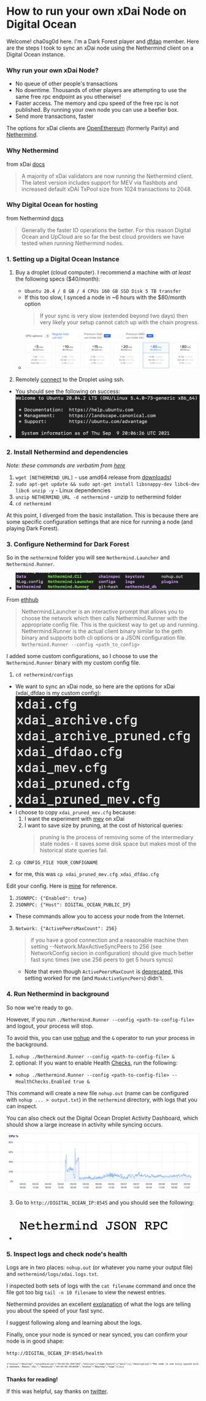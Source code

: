 # How to run your own xDai Node on Digital Ocean

Welcome! cha0sg0d here. I'm a Dark Forest player and [dfdao](https://twitter.com/d_fdao) member. Here are the steps I took to sync an xDai node using the Nethermind client on a Digital Ocean instance.

### Why run your own xDai Node?
- No queue of other people's transactions
- No downtime. Thousands of other players are attempting to use the same free rpc endpoint as you otherwise!
- Faster access. The memory and cpu speed of the free rpc is not published. By running your own node you can use a beefier box. 
- Send more transactions, faster

The options for xDai clients are [OpenEthereum](https://www.xdaichain.com/for-developers/install-xdai-client/parity) (formerly Parity) and [Nethermind](https://www.xdaichain.com/for-developers/install-xdai-client/nethermind). 

### Why Nethermind

from xDai [docs](https://www.xdaichain.com/for-developers/install-xdai-client/nethermind)
> A majority of xDai validators are now running the Nethermind client. The latest version includes support for MEV via flashbots and increased default xDAI TxPool size from 1024 transactions to 2048.

### Why Digital Ocean for hosting
from Nethermind [docs](https://docs.nethermind.io/nethermind/first-steps-with-nethermind/hardware-requirements)
> Generally the faster IO operations the better. For this reason Digital Ocean and UpCloud are so far the best cloud providers we have tested when running Nethermind nodes.

### 1. Setting up a Digital Ocean Instance
1. Buy a droplet (cloud computer). I recommend a machine with *at least* the following specs ($40/month):
    * `Ubuntu 20.4 / 8 GB / 4 CPUs 160 GB SSD Disk 5 TB transfer`
    * If this too slow, I synced a node in ~6 hours with the $80/month option
      > If your sync is very slow (extended beyond two days) then very likely your setup cannot catch up with the chain progress.
    * ![](../.gitbook/assets/xdai-node/droplet.png)

2. Remotely [connect](https://docs.digitalocean.com/products/droplets/how-to/connect-with-ssh/) to the Droplet using ssh.
* You should see the following on success:
* ![](../.gitbook/assets/xdai-node/login.png)

### 2. Install Nethermind and dependencies

*Note: these commands are verbatim from [here](https://docs.nethermind.io/nethermind/ethereum-client/running-nethermind/running-the-client)*


1. `wget [NETHERMIND_URL]` - use amd64 release from [downloads](https://downloads.nethermind.io/))
2. ```sudo apt-get update && sudo apt-get install libsnappy-dev libc6-dev libc6 unzip -y``` - Linux dependencies
3. `unzip NETHERMIND_URL -d nethermind` - unzip to nethermind folder
4. `cd nethermimd`

At this point, I diverged from the basic installation. This is because there are some specific configuration settings that are nice for running a node (and playing Dark Forest). 

### 3. Configure Nethermind for Dark Forest

So in the `nethermind` folder you will see `Nethermind.Launcher` and `Nethermind.Runner`.

* ![](../.gitbook/assets/xdai-node/nethermind.png)

From [ethhub](https://docs.ethhub.io/using-ethereum/ethereum-clients/nethermind/)

> Nethermind.Launcher is an interactive prompt that allows you to choose the network which then calls Nethermind.Runner with the appropriate config file. This is the quickest way to get up and running.
> Nethermind.Runner is the actual client binary similar to the geth binary and supports both cli options or a JSON configuration file. `Nethermind.Runner --config <path_to_config>`

I added some custom configurations, so I choose to use the `Nethermind.Runner` binary with my custom config file.

1. `cd nethermind/configs` 
  * We want to sync an xDai node, so here are the options for xDai (xdai_dfdao is my custom config): 
  * ![](../.gitbook/assets/xdai-node/config.png)
  * I choose to copy `xdai_pruned_mev.cfg` because:
    1. I want the experiment with [mev](https://www.xdaichain.com/for-developers/developer-resources/mev-and-flashbots) on xDai
    2. I want to save size by pruning, at the cost of historical queries:  
        > pruning is the process of removing some of the intermediary state nodes - it saves some disk space but makes most of the historical state queries fail.

2. `cp CONFIG_FILE YOUR_CONFIGNAME`
  * for me, this was `cp xdai_pruned_mev.cfg xdai_dfdao.cfg`

Edit your config. Here is [mine](https://gist.github.com/cha0sg0d/0c633efcb11db3b869a4450fb6035d7d) for reference.
1. `JSONRPC: {"Enabled": true}`
2. `JSONRPC: {"Host": DIGITAL_OCEAN_PUBLIC_IP}`
  * These commands allow you to access your node from the Internet.
3. `Network: {"ActivePeersMaxCount": 256}`
      > if you have a good connection and a reasonable machine then setting --Network.MaxActiveSyncPeers to 256 (see NetworkConfig secion in configuration) should give much better fast sync times (we use 256 peers to get 5 hours syncs)
      * Note that even though `ActivePeersMaxCount` is [deprecated](https://docs.nethermind.io/nethermind/ethereum-client/configuration/network), this setting worked for me (and `MaxActiveSyncPeers`) didn't.

### 4. Run Nethermind in background

So now we're ready to go. 

However, if you run `./Nethermind.Runner --config <path-to-config-file>` and logout, your process will stop.

To avoid this, you can use [nohup](https://www.geeksforgeeks.org/nohup-command-in-linux-with-examples/) and the `&` operator to run your process in the background.

1. `nohup ./Nethermind.Runner --config <path-to-config-file> &`
2. optional: If you want to enable Health [Checks](https://docs.nethermind.io/nethermind/ethereum-client/monitoring-node-health), run the following:
  * `nohup ./Nethermind.Runner --config <path-to-config-file> --HealthChecks.Enabled true &`

This command will create a new file `nohup.out` (name can be configured with `nohup ... > output.txt`) in the `nethermind` directory, with logs that you can inspect. 

You can also check out the Digital Ocean Droplet Activity Dashboard, which should show a large increase in activity while syncing occurs.

![](../.gitbook/assets/xdai-node/activity.png)

3. Go to `http://DIGITAL_OCEAN_IP:8545` and you should see the following:
  * ![](../.gitbook/assets/xdai-node/rpc.png)

### 5. Inspect logs and check node's health

Logs are in two places: `nohup.out` (or whatever you name your output file) and `nethermind/logs/xdai.logs.txt`.

I inspected both sets of logs with the `cat filename` command
and once the file got too big `tail -n 10 filename` to view the newest entries.

Nethermind provides an excellent [explanation](https://docs.nethermind.io/nethermind/first-steps-with-nethermind/getting-started#explaining-nethermind-logs) of what the logs are telling you about the speed of your fast sync.

I suggest following along and learning about the logs.

Finally, once your node is synced or near synced, you can confirm your node is in good shape:

`http://DIGITAL_OCEAN_IP:8545/health`

![](../.gitbook/assets/xdai-node/health.png)

**Thanks for reading!**

If this was helpful, say thanks on [twitter](https://twitter.com/cha0sg0d11).
